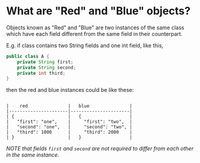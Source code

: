 
# What are "Red" and "Blue" objects?

Objects known as "Red" and "Blue" are two instances of the same class which have each field different from the same field in their counterpart. 

E.g. if class contains two String fields and one int field, like this,
```java
public class A {
    private String first;
    private String second;
    private int third;
}
```
then the red and blue instances could be like these:
<pre><code>
|    red               |   blue               |
|----------------------|----------------------|
| {                    |   {                  |
|   "first": "one",    |     "first": "two",  |
|   "second": "one",   |     "second": "two", |
|   "third": 1000      |     "third": 2000    |
| }                    |   }                  |
</code></pre>

_NOTE that fields `first` and `second` are not required to differ from each other in the same instance._



